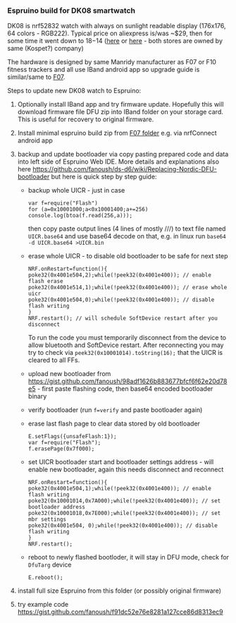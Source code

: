### Espruino build for DK08 smartwatch

DK08 is nrf52832 watch with always on sunlight readable display (176x176, 64 colors - RGB222). Typical price on aliexpress is/was ~$29, then for some time it went down to $18-$14 ([here](https://www.aliexpress.com/item/4001256048750.html) or [here](https://www.aliexpress.com/item/4001224081207.html) - both stores are owned by same (Kospet?) company)

The hardware is designed by same Manridy manufacturer as F07 or F10 fitness trackers and all use IBand android app so upgrade guide is similar/same to [F07](https://github.com/fanoush/ds-d6/tree/master/espruino/DFU/F07).

Steps to update new DK08 watch to Espruino:

1. Optionally install IBand app and try firmware update. Hopefully this will download firmware file DFU zip into IBand folder on your storage card. This is useful for recovery to original firmware.
2. Install minimal espruino build zip from [F07 folder](https://github.com/fanoush/ds-d6/tree/master/espruino/DFU/F07) e.g. via nrfConnect android app
3. backup and update bootloader via copy pasting prepared code and data into left side of Espruino Web IDE. More details and explanations also here https://github.com/fanoush/ds-d6/wiki/Replacing-Nordic-DFU-bootloader but here is quick step by step guide:
    - backup whole UICR - just in case
      ```
      var f=require("Flash")
      for (a=0x10001000;a<0x10001400;a+=256) console.log(btoa(f.read(256,a)));
      ```
      then copy paste output lines (4 lines of mostly ///) to text file named `UICR.base64` and use base64 decode on that, e.g. in linux run `base64 -d UICR.base64 >UICR.bin`
    - erase whole UICR - to disable old bootloader to be safe for next step
      ```
      NRF.onRestart=function(){
      poke32(0x4001e504,2);while(!peek32(0x4001e400)); // enable flash erase
      poke32(0x4001e514,1);while(!peek32(0x4001e400)); // erase whole uicr
      poke32(0x4001e504,0);while(!peek32(0x4001e400)); // disable flash writing
      }
      NRF.restart(); // will schedule SoftDevice restart after you disconnect
      ```
      To run the code you must temporarily disconnect from the device to allow bluetooth and SoftDevice restart. After reconnecting you may try to check via `peek32(0x10001014).toString(16);` that the UICR is cleared to all FFs.
    
    - upload new bootloader from https://gist.github.com/fanoush/98adf1626b883677bfcf6f62e20d78e5 - first paste flashing code, then base64 encoded bootloader binary
    - verify bootloader (run `f=verify` and paste bootloader again)
    - erase last flash page to clear data stored by old bootloader
      ```
      E.setFlags({unsafeFlash:1});
      var f=require("Flash");
      f.erasePage(0x7f000);
      ```
    - set UICR bootloader start and bootloader settings address - will enable new bootloader, again this needs disconnect and reconnect
      ```
      NRF.onRestart=function(){
      poke32(0x4001e504,1);while(!peek32(0x4001e400)); // enable flash writing
      poke32(0x10001014,0x7A000);while(!peek32(0x4001e400)); // set bootloader address 
      poke32(0x10001018,0x7E000);while(!peek32(0x4001e400)); // set mbr settings
      poke32(0x4001e504, 0);while(!peek32(0x4001e400)); // disable flash writing
      }
      NRF.restart();
      ```
    - reboot to newly flashed bootloder, it will stay in DFU mode, check for `DfuTarg` device
      ```
      E.reboot();
      ```
    
4. install full size Espruino from this folder (or possibly original firmware)
5. try example code https://gist.github.com/fanoush/f91dc52e76e8281a127cce86d8313ec9
